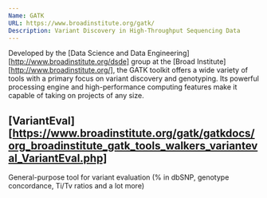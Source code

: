 ```yaml
---
Name: GATK
URL: https://www.broadinstitute.org/gatk/
Description: Variant Discovery in High-Throughput Sequencing Data
---
```


Developed by the [Data Science and Data Engineering][http://www.broadinstitute.org/dsde]
group at the [Broad Institute][http://www.broadinstitute.org/], the GATK toolkit offers
a wide variety of tools with a primary focus on variant discovery and genotyping.
Its powerful processing engine and high-performance computing features make it capable
of taking on projects of any size.

## [VariantEval][https://www.broadinstitute.org/gatk/gatkdocs/org_broadinstitute_gatk_tools_walkers_varianteval_VariantEval.php]
General-purpose tool for variant evaluation (% in dbSNP, genotype concordance,
Ti/Tv ratios and a lot more)

